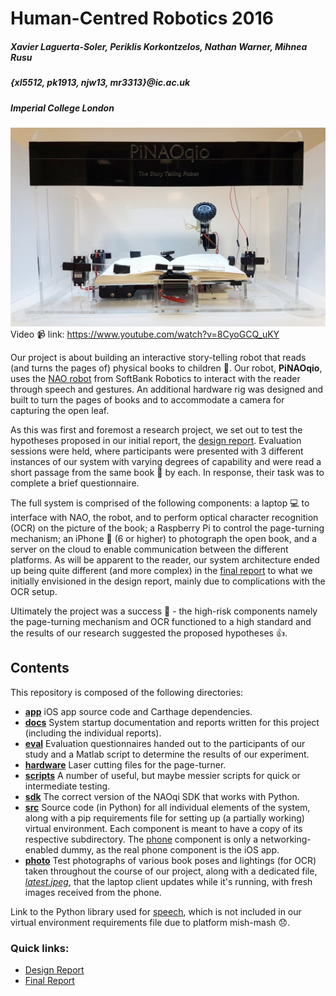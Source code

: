 # Human-Centred Robotics 2016

##### Xavier Laguerta-Soler, Periklis Korkontzelos, Nathan Warner, Mihnea Rusu
##### {xl5512, pk1913, njw13, mr3313}@ic.ac.uk
##### *Imperial College London*

[![PiNAOqio Page Turner](photo/project/page-turner.jpg)](https://www.youtube.com/watch?v=8CyoGCQ_uKY)
Video :video_camera: link: https://www.youtube.com/watch?v=8CyoGCQ_uKY

Our project is about building an interactive story-telling robot that reads (and turns the pages of) physical books to children :baby:. Our robot, **PiNAOqio**, uses the [NAO robot](https://www.ald.softbankrobotics.com/en/cool-robots/nao) from SoftBank Robotics to interact with the reader through speech and gestures. An additional hardware rig was designed and built to turn the pages of books and to accommodate a camera for capturing the open leaf. 

As this was first and foremost a research project, we set out to test the hypotheses proposed in our initial report, the [design report](docs/reports/design-report.pdf). Evaluation sessions were held, where participants were presented with 3 different instances of our system with varying degrees of capability and were read a short passage from the same book :book: by each. In response, their task was to complete a brief questionnaire.

The full system is comprised of the following components: a laptop :computer: to interface with NAO, the robot, and to perform optical character recognition (OCR) on the picture of the book; a Raspberry Pi to control the page-turning mechanism; an iPhone :iphone: (6 or higher) to photograph the open book, and a server on the cloud to enable communication between the different platforms. As will be apparent to the reader, our system architecture ended up being quite different (and more complex) in the [final report](docs/reports/final-report.pdf) to what we initially envisioned in the design report, mainly due to complications with the OCR setup.

Ultimately the project was a success :clap: - the high-risk components namely the page-turning mechanism and OCR functioned to a high standard and the results of our research suggested the proposed hypotheses :+1:.

## Contents

This repository is composed of the following directories:
  - **[app](app)** iOS app source code and Carthage dependencies.
  - **[docs](docs)** System startup documentation and reports written for this project (including the individual reports).
  - **[eval](eval)** Evaluation questionnaires handed out to the participants of our study and a Matlab script to determine the results of our experiment.
  - **[hardware](hardware)** Laser cutting files for the page-turner.
  - **[scripts](scripts)** A number of useful, but maybe messier scripts for quick or intermediate testing.
  - **[sdk](sdk)** The correct version of the NAOqi SDK that works with Python.
  - **[src](src)** Source code (in Python) for all individual elements of the system, along with a pip requirements file for setting up (a partially working) virtual environment. Each component is meant to have a copy of its respective subdirectory. The [phone](src/phone) component is only a networking-enabled dummy, as the real phone component is the iOS app.
  - **[photo](photo)** Test photographs of various book poses and lightings (for OCR) taken throughout the course of our project, along with a dedicated file, *[latest.jpeg](photo/latest.jpeg)*, that the laptop client updates while it's running, with fresh images received from the phone.

Link to the Python library used for [speech](https://pypi.python.org/pypi/SpeechRecognition/), which is not included in our virtual environment requirements file due to platform mish-mash :disappointed:.

### Quick links:
  - [Design Report](docs/reports/design-report.pdf)
  - [Final Report](docs/reports/final-report.pdf)

